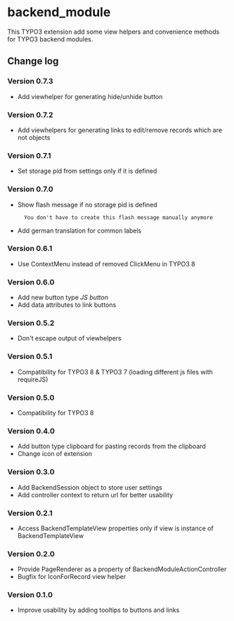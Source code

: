# backend_module

This TYPO3 extension add some view helpers and convenience methods for TYPO3 backend modules.

## Change log


### Version 0.7.3
- Add viewhelper for generating hide/unhide button

### Version 0.7.2
- Add viewhelpers for generating links to edit/remove records which are not objects

### Version 0.7.1
- Set storage pid from settings only if it is defined

### Version 0.7.0
- Show flash message if no storage pid is defined

        You don't have to create this flash message manually anymore

- Add german translation for common labels

### Version 0.6.1
- Use ContextMenu instead of removed ClickMenu in TYPO3 8

### Version 0.6.0
- Add new button type _JS button_
- Add data attributes to link buttons

### Version 0.5.2
- Don't escape output of viewhelpers

### Version 0.5.1
- Compatibility for TYPO3 8 & TYPO3 7 (loading different js files with requireJS)

### Version 0.5.0
- Compatibility for TYPO3 8

### Version 0.4.0
- Add button type clipboard for pasting records from the clipboard
- Change icon of extension

### Version 0.3.0
- Add BackendSession object to store user settings
- Add controller context to return url for better usability

### Version 0.2.1
- Access BackendTemplateView properties only if view is instance of BackendTemplateView

### Version 0.2.0
- Provide PageRenderer as a property of BackendModuleActionController
- Bugfix for IconForRecord view helper

### Version 0.1.0
- Improve usability by adding tooltips to buttons and links
